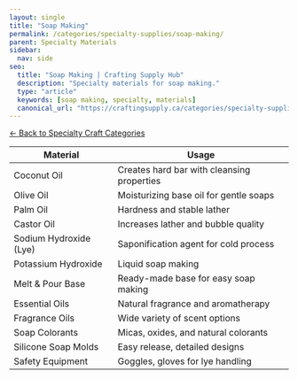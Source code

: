 ```yaml
---
layout: single
title: "Soap Making"
permalink: /categories/specialty-supplies/soap-making/
parent: Specialty Materials
sidebar:
  nav: side
seo:
  title: "Soap Making | Crafting Supply Hub"
  description: "Specialty materials for soap making."
  type: "article"
  keywords: [soap making, specialty, materials]
  canonical_url: "https://craftingsupply.ca/categories/specialty-supplies/soap-making/"
---
```


[← Back to Specialty Craft Categories](/categories/specialty-supplies/)

| Material | Usage |
|----------|-------|
| Coconut Oil | Creates hard bar with cleansing properties |
| Olive Oil | Moisturizing base oil for gentle soaps |
| Palm Oil | Hardness and stable lather |
| Castor Oil | Increases lather and bubble quality |
| Sodium Hydroxide (Lye) | Saponification agent for cold process |
| Potassium Hydroxide | Liquid soap making |
| Melt & Pour Base | Ready-made base for easy soap making |
| Essential Oils | Natural fragrance and aromatherapy |
| Fragrance Oils | Wide variety of scent options |
| Soap Colorants | Micas, oxides, and natural colorants |
| Silicone Soap Molds | Easy release, detailed designs |
| Safety Equipment | Goggles, gloves for lye handling |
